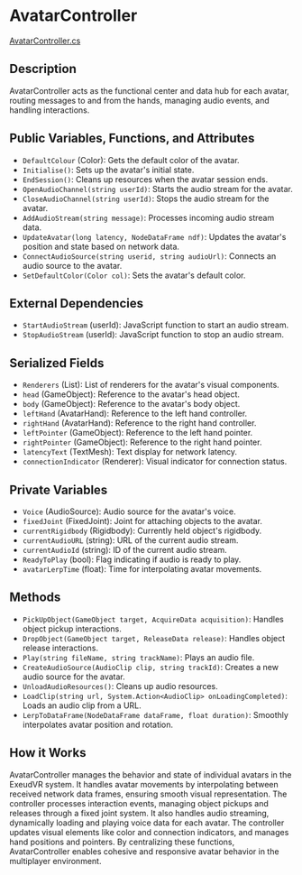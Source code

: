 # AvatarController
[AvatarController.cs](../../Assets/ExeudVR/Scripts/Multiplayer/AvatarController.cs)

## Description

AvatarController acts as the functional center and data hub for each avatar, routing messages to and from the hands, managing audio events, and handling interactions.

## Public Variables, Functions, and Attributes

- `DefaultColour` (Color): Gets the default color of the avatar.
- `Initialise()`: Sets up the avatar's initial state.
- `EndSession()`: Cleans up resources when the avatar session ends.
- `OpenAudioChannel(string userId)`: Starts the audio stream for the avatar.
- `CloseAudioChannel(string userId)`: Stops the audio stream for the avatar.
- `AddAudioStream(string message)`: Processes incoming audio stream data.
- `UpdateAvatar(long latency, NodeDataFrame ndf)`: Updates the avatar's position and state based on network data.
- `ConnectAudioSource(string userid, string audioUrl)`: Connects an audio source to the avatar.
- `SetDefaultColor(Color col)`: Sets the avatar's default color.

## External Dependencies

- `StartAudioStream` (userId): JavaScript function to start an audio stream.
- `StopAudioStream` (userId): JavaScript function to stop an audio stream.

## Serialized Fields

- `Renderers` (List<Renderer>): List of renderers for the avatar's visual components.
- `head` (GameObject): Reference to the avatar's head object.
- `body` (GameObject): Reference to the avatar's body object.
- `leftHand` (AvatarHand): Reference to the left hand controller.
- `rightHand` (AvatarHand): Reference to the right hand controller.
- `leftPointer` (GameObject): Reference to the left hand pointer.
- `rightPointer` (GameObject): Reference to the right hand pointer.
- `latencyText` (TextMesh): Text display for network latency.
- `connectionIndicator` (Renderer): Visual indicator for connection status.

## Private Variables

- `Voice` (AudioSource): Audio source for the avatar's voice.
- `fixedJoint` (FixedJoint): Joint for attaching objects to the avatar.
- `currentRigidbody` (Rigidbody): Currently held object's rigidbody.
- `currentAudioURL` (string): URL of the current audio stream.
- `currentAudioId` (string): ID of the current audio stream.
- `ReadyToPlay` (bool): Flag indicating if audio is ready to play.
- `avatarLerpTime` (float): Time for interpolating avatar movements.

## Methods

- `PickUpObject(GameObject target, AcquireData acquisition)`: Handles object pickup interactions.
- `DropObject(GameObject target, ReleaseData release)`: Handles object release interactions.
- `Play(string fileName, string trackName)`: Plays an audio file.
- `CreateAudioSource(AudioClip clip, string trackId)`: Creates a new audio source for the avatar.
- `UnloadAudioResources()`: Cleans up audio resources.
- `LoadClip(string url, System.Action<AudioClip> onLoadingCompleted)`: Loads an audio clip from a URL.
- `LerpToDataFrame(NodeDataFrame dataFrame, float duration)`: Smoothly interpolates avatar position and rotation.

## How it Works

AvatarController manages the behavior and state of individual avatars in the ExeudVR system. It handles avatar movements by interpolating between received network data frames, ensuring smooth visual representation. The controller processes interaction events, managing object pickups and releases through a fixed joint system. It also handles audio streaming, dynamically loading and playing voice data for each avatar. The controller updates visual elements like color and connection indicators, and manages hand positions and pointers. By centralizing these functions, AvatarController enables cohesive and responsive avatar behavior in the multiplayer environment.